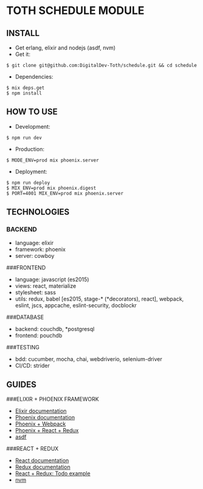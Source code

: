 TOTH SCHEDULE MODULE
===

INSTALL
---
- Get erlang, elixir and nodejs (asdf, nvm) 
- Get it:
```
$ git clone git@github.com:DigitalDev-Toth/schedule.git && cd schedule
```
- Dependencies: 
```
$ mix deps.get
$ npm install
```

HOW TO USE
---
- Development: 
```
$ npm run dev
```
- Production: 
```
$ MODE_ENV=prod mix phoenix.server
```
- Deployment: 
```
$ npm run deploy 
$ MIX_ENV=prod mix phoenix.digest
$ PORT=4001 MIX_ENV=prod mix phoenix.server
```

TECHNOLOGIES
---
### BACKEND
- language: elixir
- framework: phoenix
- server: cowboy

###FRONTEND
- language: javascript (es2015)
- views: react, materialize
- stylesheet: sass
- utils: redux, babel [es2015, stage-* (*decorators), react], webpack, eslint, jscs, appcache, eslint-security, docblockr

###DATABASE
- backend: couchdb, *postgresql
- frontend: pouchdb

###TESTING
- bdd: cucumber, mocha, chai, webdriverio, selenium-driver
- CI/CD: strider

GUIDES
---
###ELIXIR + PHOENIX FRAMEWORK
- [Elixir documentation](http://elixir-lang.org/docs.html)
- [Phoenix documentation](http://www.phoenixframework.org/docs/overview)
- [Phoenix + Webpack](http://matthewlehner.net/using-webpack-with-phoenix-and-elixir/)
- [Phoenix + React + Redux](http://10consulting.com/2015/11/18/phoenix-react-redux-example/)
- [asdf](https://github.com/HashNuke/asdf)

###REACT + REDUX
- [React documentation](https://facebook.github.io/react/docs/getting-started.html)
- [Redux documentation](http://redux.js.org/docs/basics/)
- [React + Redux: Todo example](https://github.com/reactjs/redux/tree/master/examples/todomvc)
- [nvm](https://github.com/creationix/nvm)
